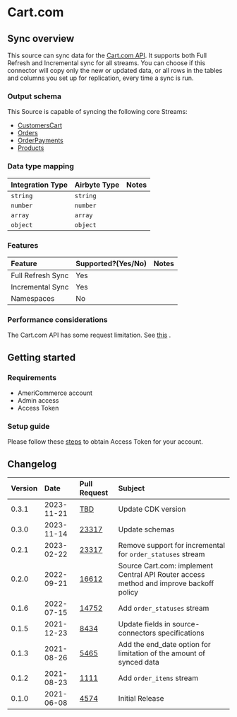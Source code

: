 # Cart.com

## Sync overview

This source can sync data for the [Cart.com API](https://developers.cart.com/docs/rest-api/docs/README.md). It supports both Full Refresh and Incremental sync for all streams. You can choose if this connector will copy only the new or updated data, or all rows in the tables and columns you set up for replication, every time a sync is run.

### Output schema

This Source is capable of syncing the following core Streams:

- [CustomersCart](https://developers.cart.com/docs/rest-api/restapi.json/paths/~1customers/get)
- [Orders](https://developers.cart.com/docs/rest-api/restapi.json/paths/~1orders/get)
- [OrderPayments](https://developers.cart.com/docs/rest-api/restapi.json/paths/~1order_payments/get)
- [Products](https://developers.cart.com/docs/rest-api/restapi.json/paths/~1products/get)

### Data type mapping

| Integration Type | Airbyte Type | Notes |
| :--------------- | :----------- | :---- |
| `string`         | `string`     |       |
| `number`         | `number`     |       |
| `array`          | `array`      |       |
| `object`         | `object`     |       |

### Features

| Feature           | Supported?\(Yes/No\) | Notes |
| :---------------- | :------------------- | :---- |
| Full Refresh Sync | Yes                  |       |
| Incremental Sync  | Yes                  |       |
| Namespaces        | No                   |       |

### Performance considerations

The Cart.com API has some request limitation. See [this](https://developers.cart.com/docs/rest-api/docs/README.md#rate-limiting) .

## Getting started

### Requirements

- AmeriCommerce account
- Admin access
- Access Token

### Setup guide

Please follow these [steps](https://developers.cart.com/docs/rest-api/docs/README.md#setup) to obtain Access Token for your account.

## Changelog

| Version | Date       | Pull Request                                             | Subject                                                                                |
| :------ | :--------- | :------------------------------------------------------- | :------------------------------------------------------------------------------------- |
| 0.3.1   | 2023-11-21 | [TBD](https://github.com/airbytehq/airbyte/pull/TBD) | Update CDK version |
| 0.3.0   | 2023-11-14 | [23317](https://github.com/airbytehq/airbyte/pull/23317) | Update schemas |
| 0.2.1   | 2023-02-22 | [23317](https://github.com/airbytehq/airbyte/pull/23317) | Remove support for incremental for `order_statuses` stream |
| 0.2.0   | 2022-09-21 | [16612](https://github.com/airbytehq/airbyte/pull/16612) | Source Cart.com: implement Central API Router access method and improve backoff policy |
| 0.1.6   | 2022-07-15 | [14752](https://github.com/airbytehq/airbyte/pull/14752) | Add `order_statuses` stream                                                            |
| 0.1.5   | 2021-12-23 | [8434](https://github.com/airbytehq/airbyte/pull/8434)   | Update fields in source-connectors specifications                                      |
| 0.1.3   | 2021-08-26 | [5465](https://github.com/airbytehq/airbyte/pull/5465)   | Add the end_date option for limitation of the amount of synced data                    |
| 0.1.2   | 2021-08-23 | [1111](https://github.com/airbytehq/airbyte/pull/1111)   | Add `order_items` stream                                                               |
| 0.1.0   | 2021-06-08 | [4574](https://github.com/airbytehq/airbyte/pull/4574)   | Initial Release                                                                        |
